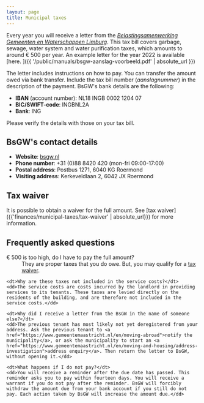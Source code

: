 ```yaml
---
layout: page
title: Municipal taxes
---
```


Every year you will receive a letter from the [*Belastingsamenwerking Gemeenten en Waterschappen Limburg*](https://bsgw.nl/en). This tax bill covers garbage, sewage, water system and water purification taxes, which amounts to around € 500 per year. An example letter for the year 2022 is available [here. <span class="mdi mdi-file-pdf-box"></span>]({{ '/public/manuals/bsgw-aanslag-voorbeeld.pdf'  | absolute_url }})

The letter includes instructions on how to pay. You can transfer the amount owed via bank transfer. Include the tax bill number (*aanslagnummer*) in the description of the payment. BsGW's bank details are the following:

- **IBAN** (account number): NL18 INGB 0002 1204 07
- **BIC/SWIFT-code**: INGBNL2A
- **Bank**: ING

Please verify the details with those on your tax bill.

## BsGW's contact details

- **Website**: [bsgw.nl](https://bsgw.nl/en)
- **Phone number**: +31 (0)88 8420 420 (mon-fri 09:00-17:00)
- **Postal address**: Postbus 1271, 6040 KG Roermond
- **Visiting address**: Kerkeveldlaan 2, 6042 JX Roermond

## Tax waiver

It is possible to obtain a waiver for the full amount. See [tax waiver]({{'finances/municipal-taxes/tax-waiver' | absolute_url}}) for more information.

## Frequently asked questions

<dl>
    <dt>€ 500 is too high, do I have to pay the full amount?</dt>
    <dd>They are proper taxes that you do owe. But, you may qualify for a <a href="{{'finances/municipal-taxes/tax-waiver' | absolute_url}}">tax waiver</a>.</dd>

    <dt>Why are these taxes not included in the service costs?</dt>
    <dd>The service costs are costs incurred by the landlord in providing services to its tenants. These taxes are levied directly on the residents of the building, and are therefore not included in the service costs.</dd>

    <dt>Why did I receive a letter from the BsGW in the name of someone else?</dt>
    <dd>The previous tenant has most likely not yet deregistered from your address. Ask the previous tenant to <a href="https://www.gemeentemaastricht.nl/en/moving-abroad">notify the municipality</a>, or ask the municipality to start an <a href="https://www.gemeentemaastricht.nl/en/moving-and-housing/address-investigation">address enquiry</a>. Then return the letter to BsGW, without opening it.</dd>

    <dt>What happens if I do not pay?</dt>
    <dd>You will receive a reminder after the due date has passed. This reminder asks you to pay within fourteen days. You will receive a warrant if you do not pay after the reminder. BsGW will forcibly withdraw the amount due from your bank account if you still do not pay. Each action taken by BsGW will increase the amount due.</dd>
</dl>



